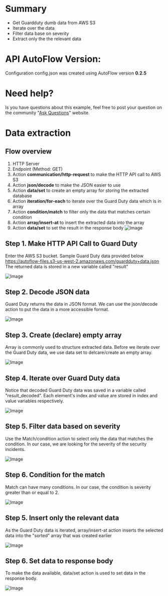 

# Summary
* Get Guardduty dumb data from AWS S3
* Iterate over the data
* Filter data base on severity
* Extract only the the relevant data

# API AutoFlow Version:
Configuration config.json was created using AutoFlow version __0.2.5__

# Need help?
Is you have questions about this example, feel free to post your question on the community "<a href="https://www.interactor.com/support/forum" target="_blank">Ask Questions</a>" website.

# Data extraction

## Flow overview
1. HTTP Server
2. Endpoint (Method: GET)
3. Action __communication/http-request__ to make the HTTP API call to AWS S3
4. Action __json/decode__ to make the JSON easier to use
5. Action __data/set__ to create an empty array for storing the extracted database
6. Action __iteration/for-each__ to iterate over the Guard Duty data which is in array
7. Action __condition/match__ to filter only the data that matches certain condition
8. Action __array/insert-at__ to insert the extracted data into the array
9. Action __data/set__ to set the result in the response body
![Image](https://github.com/API-AutoFlow/api-data-extraction/blob/master/img/1.png)

## Step 1. Make HTTP API Call to Guard Duty
Enter the AWS S3 bucket. Sample Guard Duty data provided below
https://autoflow-files.s3-us-west-2.amazonaws.com/guardduty+data.json
The returned data is stored in a new variable called "result"

![Image](https://github.com/API-AutoFlow/api-data-extraction/blob/master/img/2.png)

## Step 2. Decode JSON data
Guard Duty returns the data in JSON format.  We can use the json/decode action to put the data in a more accessible format.

![Image](https://github.com/API-AutoFlow/api-data-extraction/blob/master/img/3.png)

## Step 3. Create (declare) empty array
Array is commonly used to structure extracted data. Before we iterate over the Guard Duty data, we use data set to delcare/create an empty array.

![Image](https://github.com/API-AutoFlow/api-data-extraction/blob/master/img/4.png)

## Step 4. Iterate over Guard Duty data
Notice that decoded Guard Duty data was saved in a variable called "result_decoded".
Each element's index and value are stored in index and value variables respectively.

![Image](https://github.com/API-AutoFlow/api-data-extraction/blob/master/img/5.png)

## Step 5. Filter data based on severity
Use the Match/condition action to select only the data that matches the condition. In our case, we are looking for the severity of the security incidents.

![Image](https://github.com/API-AutoFlow/api-data-extraction/blob/master/img/6.png)

## Step 6. Condition for the match
Match can have many conditions. In our case, the condition is severity greater than or equal to 2.

![Image](https://github.com/API-AutoFlow/api-data-extraction/blob/master/img/7.png)

## Step 5. Insert only the relevant data
As the Guard Duty data is iterated, array/insert-at action inserts the selected data into the "sorted" array that was created earlier

![Image](https://github.com/API-AutoFlow/api-data-extraction/blob/master/img/8.png)

## Step 6. Set data to response body
To make the data available, data/set action is used to set data in the response body.

![Image](https://github.com/API-AutoFlow/api-data-extraction/blob/master/img/9.png)
